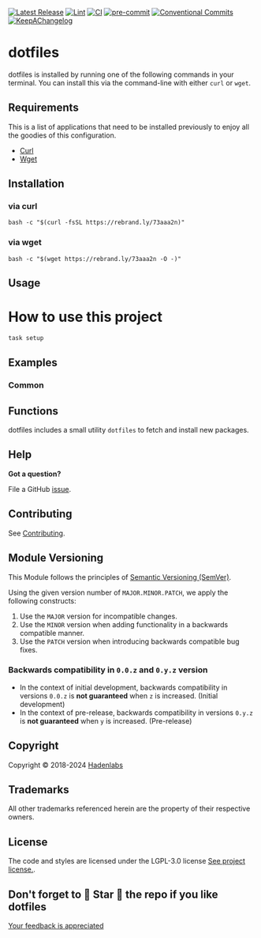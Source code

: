 <!--


  ** DO NOT EDIT THIS FILE
  **
  ** 1) Make all changes to `provision/generator/README.yaml`
  ** 2) Run`task readme` to rebuild this file.
  **
  ** (We maintain HUNDREDS of open source projects. This is how we maintain our sanity.)
  **


  -->

[![Latest Release](https://img.shields.io/github/release/luismayta/dotfiles)](https://github.com/luismayta/dotfiles/releases) [![Lint](https://img.shields.io/github/workflow/status/luismayta/dotfiles/lint-code)](https://github.com/luismayta/dotfiles/actions?workflow=lint-code) [![CI](https://img.shields.io/github/workflow/status/luismayta/dotfiles/ci)](https://github.com/luismayta/dotfiles/actions?workflow=ci) [![pre-commit](https://img.shields.io/badge/pre--commit-enabled-brightgreen?logo=pre-commit&logoColor=white)](https://github.com/pre-commit/pre-commit) [![Conventional Commits](https://img.shields.io/badge/Conventional%20Commits-1.0.0-yellow)](https://conventionalcommits.org) [![KeepAChangelog](https://img.shields.io/badge/changelog-Keep%20a%20Changelog%20v1.0.0-orange)](https://keepachangelog.com)

# dotfiles

dotfiles is installed by running one of the following commands in your terminal. You can install this via the command-line with either `curl` or `wget`.

## Requirements

This is a list of applications that need to be installed previously to enjoy all the goodies of this configuration.

- [Curl](https://github.com/bagder/curl)
- [Wget](https://www.gnu.org/software/wget)

## Installation

### via curl

`bash -c "$(curl -fsSL https://rebrand.ly/73aaa2n)"`

### via wget

`bash -c "$(wget https://rebrand.ly/73aaa2n -O -)"`

## Usage

# How to use this project

```bash
task setup
```

## Examples

<!-- Space: Projects -->
<!-- Parent: Dotfiles -->
<!-- Title: Examples Dotfiles -->
<!-- Label: Examples -->
<!-- Include: ./../disclaimer.md -->
<!-- Include: ac:toc -->

### Common

 <!-- Space: Projects -->
<!-- Parent: Dotfiles -->
<!-- Title: Functions Dotfiles -->
<!-- Label: Functions -->
<!-- Include: docs/disclaimer.md -->
<!-- Include: ac:toc -->

## Functions

dotfiles includes a small utility `dotfiles` to fetch and install new packages.

## Help

**Got a question?**

File a GitHub [issue](https://github.com/luismayta/dotfiles/issues).

## Contributing

See [Contributing](./docs/contributing.md).

## Module Versioning

This Module follows the principles of [Semantic Versioning (SemVer)](https://semver.org/).

Using the given version number of `MAJOR.MINOR.PATCH`, we apply the following constructs:

1. Use the `MAJOR` version for incompatible changes.
1. Use the `MINOR` version when adding functionality in a backwards compatible manner.
1. Use the `PATCH` version when introducing backwards compatible bug fixes.

### Backwards compatibility in `0.0.z` and `0.y.z` version

- In the context of initial development, backwards compatibility in versions `0.0.z` is **not guaranteed** when `z` is increased. (Initial development)
- In the context of pre-release, backwards compatibility in versions `0.y.z` is **not guaranteed** when `y` is increased. (Pre-release)

## Copyright

Copyright © 2018-2024 [Hadenlabs](https://hadenlabs.com)

## Trademarks

All other trademarks referenced herein are the property of their respective owners.

## License

The code and styles are licensed under the LGPL-3.0 license [See project license.](LICENSE).

## Don't forget to 🌟 Star 🌟 the repo if you like dotfiles

[Your feedback is appreciated](https://github.com/luismayta/dotfiles/issues)
